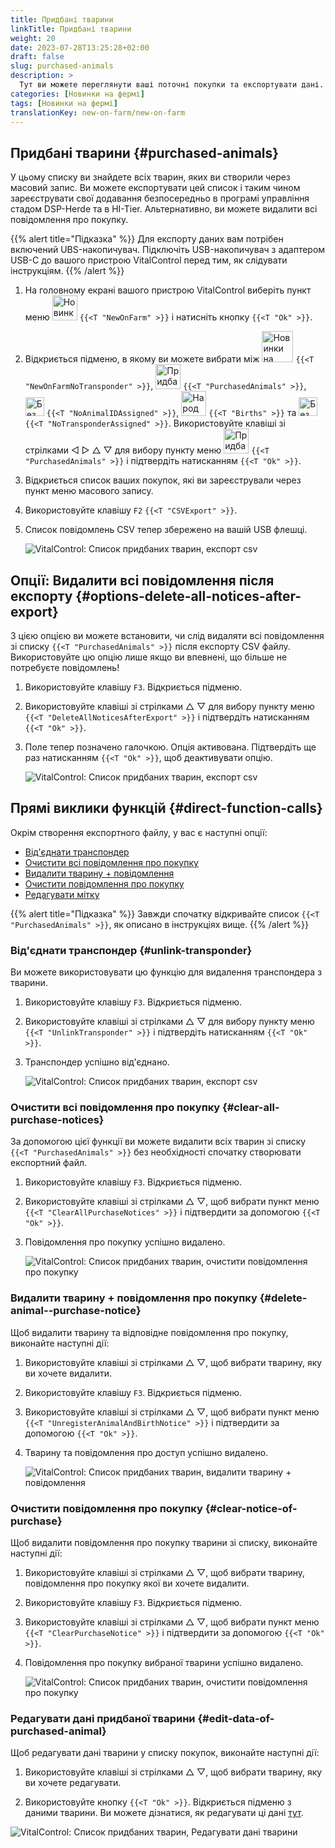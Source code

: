 ```yaml
---
title: Придбані тварини
linkTitle: Придбані тварини
weight: 20
date: 2023-07-28T13:25:28+02:00
draft: false
slug: purchased-animals
description: >
  Тут ви можете переглянути ваші поточні покупки та експортувати дані.
categories: [Новинки на фермі]
tags: [Новинки на фермі]
translationKey: new-on-farm/new-on-farm
---
```

## Придбані тварини {#purchased-animals}

У цьому списку ви знайдете всіх тварин, яких ви створили через масовий запис. Ви можете експортувати цей список і таким чином зареєструвати свої додавання безпосередньо в програмі управління стадом DSP-Herde та в HI-Tier. Альтернативно, ви можете видалити всі повідомлення про покупку.

{{% alert title="Підказка" %}}
Для експорту даних вам потрібен включений UBS-накопичувач. Підключіть USB-накопичувач з адаптером USB-C до вашого пристрою VitalControl перед тим, як слідувати інструкціям.
{{% /alert %}}

1. На головному екрані вашого пристрою VitalControl виберіть пункт меню <img src="/icons/main/new-on-farm.svg" width="40" align="bottom" alt="Новинки на фермі" /> `{{<T "NewOnFarm" >}}` і натисніть кнопку `{{<T "Ok" >}}`.

2. Відкриється підменю, в якому ви можете вибрати між <img src="/icons/registration/new-on-farm-no-transponder.svg" width="50" align="bottom" alt="Новинки на фермі, без транспондера" /> `{{<T "NewOnFarmNoTransponder" >}}`, <img src="/icons/main/new-on-farm.svg" width="40" align="bottom" alt="Придбані тварини" /> `{{<T "PurchasedAnimals" >}}`, <img src="/icons/registration/no-eartag-number.svg" width="30" align="bottom" alt="Без національного ідентифікатора тварини" /> `{{<T "NoAnimalIDAssigned" >}}`, <img src="/icons/main/births.svg" width="40" align="bottom" alt="Народження" /> `{{<T "Births" >}}` та <img src="/icons/registration/no-transponder.svg" width="30" align="bottom" alt="Без транспондера" /> `{{<T "NoTransponderAssigned" >}}`. Використовуйте клавіші зі стрілками ◁ ▷ △ ▽ для вибору пункту меню <img src="/icons/main/new-on-farm.svg" width="40" align="bottom" alt="Придбані тварини" /> `{{<T "PurchasedAnimals" >}}` і підтвердіть натисканням `{{<T "Ok" >}}`.

3. Відкриється список ваших покупок, які ви зареєстрували через пункт меню масового запису.


4. Використовуйте клавішу `F2` `{{<T "CSVExport" >}}`.

5. Список повідомлень CSV тепер збережено на вашій USB флешці.

    ![VitalControl: Список придбаних тварин, експорт csv](../images/purchasedanimals.png "Придбані тварини, експорт csv ")

## Опції: Видалити всі повідомлення після експорту {#options-delete-all-notices-after-export}

З цією опцією ви можете встановити, чи слід видаляти всі повідомлення зі списку `{{<T "PurchasedAnimals" >}}` після експорту CSV файлу. Використовуйте цю опцію лише якщо ви впевнені, що більше не потребуєте повідомлень!

1. Використовуйте клавішу `F3`. Відкриється підменю.

2. Використовуйте клавіші зі стрілками △ ▽ для вибору пункту меню `{{<T "DeleteAllNoticesAfterExport" >}}` і підтвердіть натисканням `{{<T "Ok" >}}`.

3. Поле тепер позначено галочкою. Опція активована. Підтвердіть ще раз натисканням `{{<T "Ok" >}}`, щоб деактивувати опцію.

    ![VitalControl: Список придбаних тварин, експорт csv](../images/delete-all.png "Видалити всі повідомлення після експорту")    

## Прямі виклики функцій {#direct-function-calls}

Окрім створення експортного файлу, у вас є наступні опції:

- [Від'єднати транспондер](#unlink-transponder)
- [Очистити всі повідомлення про покупку](#clear-all-purchase-notices)
- [Видалити тварину + повідомлення](#delete-animal--purchase-notice)
- [Очистити повідомлення про покупку](#clear-notice-of-purchase)
- [Редагувати мітку](#edit-data-of-purchased-animal)

{{% alert title="Підказка" %}}
Завжди спочатку відкривайте список `{{<T "PurchasedAnimals" >}}`, як описано в інструкціях вище.
{{% /alert %}}

### Від'єднати транспондер {#unlink-transponder}

Ви можете використовувати цю функцію для видалення транспондера з тварини.

1. Використовуйте клавішу `F3`. Відкриється підменю.

2. Використовуйте клавіші зі стрілками △ ▽ для вибору пункту меню `{{<T "UnlinkTransponder" >}}` і підтвердіть натисканням `{{<T "Ok" >}}`.

3. Транспондер успішно від'єднано.

    ![VitalControl: Список придбаних тварин, експорт csv](../images/unlink-transponder.png "Придбані тварини, від'єднати транспондер")

### Очистити всі повідомлення про покупку {#clear-all-purchase-notices}


За допомогою цієї функції ви можете видалити всіх тварин зі списку `{{<T "PurchasedAnimals" >}}` без необхідності спочатку створювати експортний файл.

1. Використовуйте клавішу `F3`. Відкриється підменю.

2. Використовуйте клавіші зі стрілками △ ▽, щоб вибрати пункт меню `{{<T "ClearAllPurchaseNotices" >}}` і підтвердити за допомогою `{{<T "Ok" >}}`.

3. Повідомлення про покупку успішно видалено.

    ![VitalControl: Список придбаних тварин, очистити повідомлення про покупку](../images/clear.png "Очистити всі повідомлення про покупку")

### Видалити тварину + повідомлення про покупку {#delete-animal--purchase-notice}

Щоб видалити тварину та відповідне повідомлення про покупку, виконайте наступні дії:

1. Використовуйте клавіші зі стрілками △ ▽, щоб вибрати тварину, яку ви хочете видалити.

2. Використовуйте клавішу `F3`. Відкриється підменю.

3. Використовуйте клавіші зі стрілками △ ▽, щоб вибрати пункт меню `{{<T "UnregisterAnimalAndBirthNotice" >}}` і підтвердити за допомогою `{{<T "Ok" >}}`.

4. Тварину та повідомлення про доступ успішно видалено.

    ![VitalControl: Список придбаних тварин, видалити тварину + повідомлення](../images/delete.png "Видалити тварину + повідомлення")

### Очистити повідомлення про покупку {#clear-notice-of-purchase}

Щоб видалити повідомлення про покупку тварини зі списку, виконайте наступні дії:

1. Використовуйте клавіші зі стрілками △ ▽, щоб вибрати тварину, повідомлення про покупку якої ви хочете видалити.

2. Використовуйте клавішу `F3`. Відкриється підменю.

3. Використовуйте клавіші зі стрілками △ ▽, щоб вибрати пункт меню `{{<T "ClearPurchaseNotice" >}}` і підтвердити за допомогою `{{<T "Ok" >}}`.

4. Повідомлення про покупку вибраної тварини успішно видалено.

    ![VitalControl: Список придбаних тварин, очистити повідомлення про покупку](../images/clearnotice.png "Очистити повідомлення про покупку")

### Редагувати дані придбаної тварини {#edit-data-of-purchased-animal}

Щоб редагувати дані тварини у списку покупок, виконайте наступні дії:

1. Використовуйте клавіші зі стрілками △ ▽, щоб вибрати тварину, яку ви хочете редагувати.

2. Використовуйте кнопку `{{<T "Ok" >}}`. Відкриється підменю з даними тварини. Ви можете дізнатися, як редагувати ці дані [тут](/uk/docs/actions/edit/#edit-animal-data).

![VitalControl: Список придбаних тварин, Редагувати дані тварини](../images/edit.png "Редагувати дані придбаної тварини")
